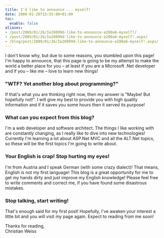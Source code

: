 ```yaml
---
title: I'd like to announce ... myself!
date: 2009-01-26T15:55:00+01:00
toc:
  enable: false
aliases:
- /post/2009/01/26/Ie28099d-like-to-announce-e280a6-myself!/
- /post/2009/01/26/Ie28099d-like-to-announce-e280a6-myself!.aspx/
- /blog/post/2009/01/26/Ie28099d-like-to-announce-e280a6-myself!.aspx/
---
```


I don't know why, but due to some reasons, you stumbled upon this page! I'm happy to announce, that this page is going to be my attempt to make the world a better place for you – at least if you are a Microsoft .Net developer and if you – like me – love to learn new things!

### "WTF? Yet another blog about programming?"

If that's what you are thinking right now, then my answer is "Maybe! But hopefully not!". I will give my best to provide you with high quality information and if it saves you some hours then it served its purpose!

### What can you expect from this blog?

I'm a web developer and software architect. The things I like working with are constantly changing, as I really like to dive into new technologies! Currently I'm learning a lot about ASP.Net MVC and all the ALT.Net topics, so these will be the first topics I'm going to write about.

<!--more-->

### Your English is crap! Stop hurting my eyes!

I'm from Austria and I speak German (with some crazy dialect)! That means, English is not my first language! This blog is a great opportunity for me to get my hands dirty and just improve my English knowledge! Please feel free to write comments and correct me, if you have found some disastrous mistakes.

### Stop talking, start writing!

That's enough said for my first post! Hopefully, I've awaken your interest a little bit and you will visit my page again. Expect to reading from me soon!

Thanks for reading,  
Christian Weiss
